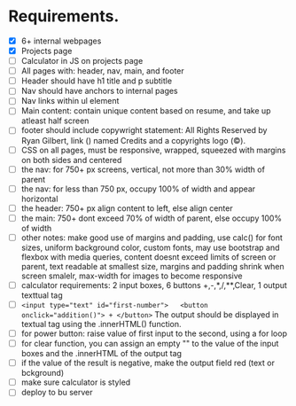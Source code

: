 # Requirements. 
- [x] 6+ internal webpages
- [x] Projects page
- [ ] Calculator in JS on projects page
- [ ] All pages with: header, nav, main, and footer
- [ ] Header should have h1 title and p subtitle
- [ ] Nav should have anchors to internal pages
- [ ] Nav links within ul element
- [ ] Main content: contain unique content based on resume, and take up atleast half screen
- [ ] footer should include copywright statement: All Rights Reserved by Ryan Gilbert, link (<a>) named Credits and a copyrights logo (&#169;).
- [ ] CSS on all pages, must be responsive, wrapped, squeezed with margins on both sides and centered
- [ ] the nav: for 750+ px screens, vertical, not more than 30% width of parent
- [ ] the nav: for less than 750 px, occupy 100% of width and appear horizontal
- [ ] the header: 750+ px align content to left, else align center
- [ ] the main: 750+ dont exceed 70% of width of parent, else occupy 100% of width
- [ ] other notes: make good use of margins and padding, use calc() for font sizes, uniform background color, custom fonts, may use bootstrap and flexbox with media queries, content doesnt exceed limits of screen or parent, text readable at smallest size, margins and padding shrink when screen smalelr, max-width for images to become responsive
- [ ] calculator requirements: 2 input boxes, 6 buttons +,-,*,/,**,Clear, 1 output texttual tag
- [ ] ```<input type="text" id="first-number">   <button onclick="addition()"> + </button>``` The output should be displayed in textual tag using the .innerHTML() function.
- [ ] for power button: raise value of first input to the second, using a for loop
- [ ] for clear function, you can assign an empty "" to the value of the input boxes and the .innerHTML of the output tag
- [ ] if the value of the result is negative, make the output field red (text or bckground)
- [ ] make sure calculator is styled
- [ ] deploy to bu server